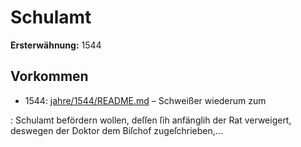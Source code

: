# Schulamt

**Ersterwähnung:** 1544

## Vorkommen
- 1544: [jahre/1544/README.md](../jahre/1544/README.md) – Schweißer wiederum zum

: Schulamt befördern wollen, deſſen ſih anfänglih der Rat
verweigert, deswegen der Doktor dem Biſchof zugeſchrieben,...
